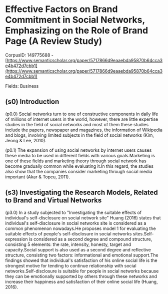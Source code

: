 # Effective Factors on Brand Commitment in Social Networks, Emphasizing on the Role of Brand Page (A Review Study)

CorpusID: 149775688 - [https://www.semanticscholar.org/paper/5717866d9eaaebda95870b64cca3e4b472d7cbb1](https://www.semanticscholar.org/paper/5717866d9eaaebda95870b64cca3e4b472d7cbb1)

Fields: Business

## (s0) Introduction
(p0.0) Social networks turn to one of constructive components in daily life of millions of internet users in the world, however, there are little expertise studies in the field of social networks and most of them these studies include the papers, newspaper and magazines, the information of Wikipedia and blogs, involving limited subjects in the field of social networks (Kim, Jeong & Lee, 2010).

(p0.1) The expansion of using social networks by internet users causes these media to be used in different fields with various goals.Marketing is one of these fields and marketing theory through social network has become gradually common while evaluating it.In this regard, the studies also show that the companies consider marketing through social media important (Akar & Topcu, 2011).
## (s3) Investigating the Research Models, Related to Brand and Virtual Networks
(p3.0) In a study subjected to "Investigating the suitable effects of individual's self-disclosure on social network site" Huang (2016) states that individual's self-disclosure in social networks site is considered as a common phenomenon nowadays.He proposes model 1 for evaluating the suitable effects of people's self-disclosure in social networks sites.Self-expression is considered as a second degree and compound structure, consisting 5 elements: the rate, intensity, honesty, target and capacity.Social support is also used as a second degree and reflective structure, consisting two factors: informational and emotional support.The findings showed that individual's satisfaction of his online social life is the strongest motive for tending to continue relationship with social networks.Self-disclosure is suitable for people in social networks because they can be emotionally supported by others through these networks and increase their happiness and satisfaction of their online social life (Huang, 2016).
